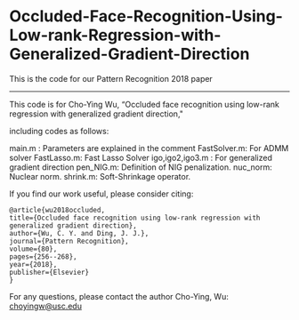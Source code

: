 # Occluded-Face-Recognition-Using-Low-rank-Regression-with-Generalized-Gradient-Direction
This is the code for our Pattern Recognition 2018 paper


------------------------------------------------------
This code is for Cho-Ying Wu, “Occluded face recognition using low-rank regression with generalized gradient direction,"

including codes as follows: 

main.m : Parameters are explained in the comment
FastSolver.m: For ADMM solver
FastLasso.m: Fast Lasso Solver
igo,igo2,igo3.m : For generalized gradient direction
pen_NIG.m: Definition of NIG penalization. 
nuc_norm: Nuclear norm.
shrink.m: Soft-Shrinkage operator.

If you find our work useful, please consider citing:

    @article{wu2018occluded,
    title={Occluded face recognition using low-rank regression with generalized gradient direction},
    author={Wu, C. Y. and Ding, J. J.},
    journal={Pattern Recognition},
    volume={80},
    pages={256--268},
    year={2018},
    publisher={Elsevier}
    }

For any questions, please contact the author Cho-Ying, Wu: choyingw@usc.edu
